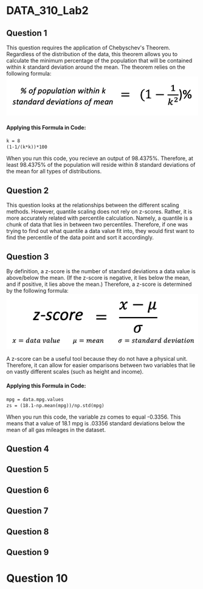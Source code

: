 # DATA_310_Lab2

## Question 1
This question requires the application of Chebyschev's Theorem. Regardless of the distribution of the data, this theorem allows you to calculate the minimum percentage of the population that will be contained within *k* standard deviation around the mean. The theorem relies on the following formula:
![Formula](formula.png)

#### Applying this Formula in Code:

    k = 8
    (1-1/(k*k))*100

When you run this code, you recieve an output of 98.4375%. Therefore, at least 98.4375% of the population will reside within 8 standard deviations of the mean for all types of distributions.

## Question 2
This question looks at the relationships between the different scaling methods. However, quantile scaling does not rely on z-scores. Rather, it is more accurately related with percentile calculation. Namely, a quantile is a chunk of data that lies in between two percentiles. Therefore, if one was trying to find out what quantile a data value fit into, they would first want to find the percentile of the data point and sort it accordingly.

## Question 3
By definition, a z-score is the number of standard deviations a data value is above/below the mean. (If the z-score is negative, it lies below the mean, and if positive, it lies above the mean.) Therefore, a z-score is determined by the following formula:
![ZFormula](zformula.png)

A z-score can be a useful tool because they do not have a physical unit. Therefore, it can allow for easier omparisons between two variables that lie on vastly different scales (such as height and income).

#### Applying this Formula in Code:

    mpg = data.mpg.values
    zs = (18.1-np.mean(mpg))/np.std(mpg)

When you run this code, the variable *zs* comes to equal -0.3356. This means that a value of 18.1 mpg is .03356 standard deviations below the mean of all gas mileages in the dataset.

## Question 4

## Question 5

## Question 6

## Question 7

## Question 8

## Question 9

# Question 10
